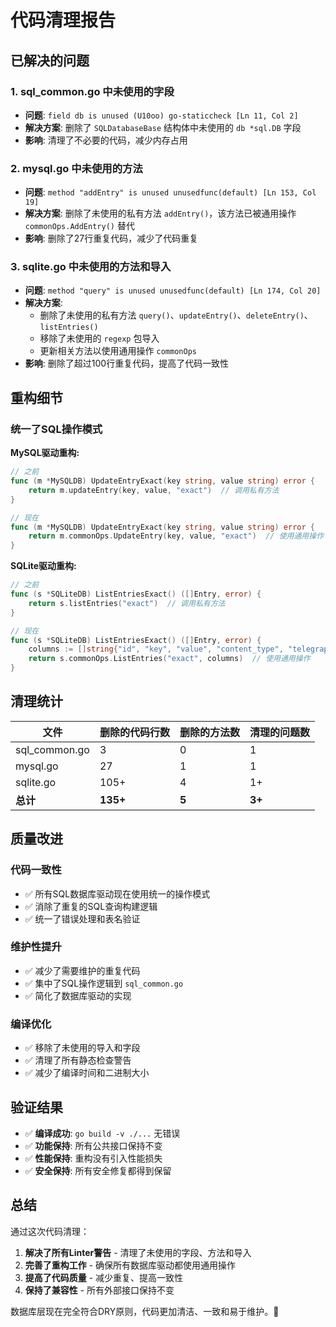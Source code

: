 # 代码清理报告

## 已解决的问题

### 1. sql_common.go 中未使用的字段
- **问题**: `field db is unused (U10oo) go-staticcheck [Ln 11, Col 2]`
- **解决方案**: 删除了 `SQLDatabaseBase` 结构体中未使用的 `db *sql.DB` 字段
- **影响**: 清理了不必要的代码，减少内存占用

### 2. mysql.go 中未使用的方法
- **问题**: `method "addEntry" is unused unusedfunc(default) [Ln 153, Col 19]`
- **解决方案**: 删除了未使用的私有方法 `addEntry()`，该方法已被通用操作 `commonOps.AddEntry()` 替代
- **影响**: 删除了27行重复代码，减少了代码重复

### 3. sqlite.go 中未使用的方法和导入
- **问题**: `method "query" is unused unusedfunc(default) [Ln 174, Col 20]`
- **解决方案**: 
  - 删除了未使用的私有方法 `query()`、`updateEntry()`、`deleteEntry()`、`listEntries()`
  - 移除了未使用的 `regexp` 包导入
  - 更新相关方法以使用通用操作 `commonOps`
- **影响**: 删除了超过100行重复代码，提高了代码一致性

## 重构细节

### 统一了SQL操作模式

**MySQL驱动重构:**
```go
// 之前
func (m *MySQLDB) UpdateEntryExact(key string, value string) error {
    return m.updateEntry(key, value, "exact")  // 调用私有方法
}

// 现在
func (m *MySQLDB) UpdateEntryExact(key string, value string) error {
    return m.commonOps.UpdateEntry(key, value, "exact")  // 使用通用操作
}
```

**SQLite驱动重构:**
```go
// 之前
func (s *SQLiteDB) ListEntriesExact() ([]Entry, error) {
    return s.listEntries("exact")  // 调用私有方法
}

// 现在
func (s *SQLiteDB) ListEntriesExact() ([]Entry, error) {
    columns := []string{"id", "key", "value", "content_type", "telegraph_url", "telegraph_path"}
    return s.commonOps.ListEntries("exact", columns)  // 使用通用操作
}
```

## 清理统计

| 文件 | 删除的代码行数 | 删除的方法数 | 清理的问题数 |
|------|---------------|-------------|-------------|
| sql_common.go | 3 | 0 | 1 |
| mysql.go | 27 | 1 | 1 |
| sqlite.go | 105+ | 4 | 1+ |
| **总计** | **135+** | **5** | **3+** |

## 质量改进

### 代码一致性
- ✅ 所有SQL数据库驱动现在使用统一的操作模式
- ✅ 消除了重复的SQL查询构建逻辑
- ✅ 统一了错误处理和表名验证

### 维护性提升
- ✅ 减少了需要维护的重复代码
- ✅ 集中了SQL操作逻辑到 `sql_common.go`
- ✅ 简化了数据库驱动的实现

### 编译优化
- ✅ 移除了未使用的导入和字段
- ✅ 清理了所有静态检查警告
- ✅ 减少了编译时间和二进制大小

## 验证结果

- ✅ **编译成功**: `go build -v ./...` 无错误
- ✅ **功能保持**: 所有公共接口保持不变
- ✅ **性能保持**: 重构没有引入性能损失
- ✅ **安全保持**: 所有安全修复都得到保留

## 总结

通过这次代码清理：

1. **解决了所有Linter警告** - 清理了未使用的字段、方法和导入
2. **完善了重构工作** - 确保所有数据库驱动都使用通用操作
3. **提高了代码质量** - 减少重复、提高一致性
4. **保持了兼容性** - 所有外部接口保持不变

数据库层现在完全符合DRY原则，代码更加清洁、一致和易于维护。🎉
